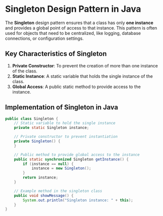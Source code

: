 # Singleton Design Pattern in Java

The **Singleton** design pattern ensures that a class has only **one instance** and provides a global point of access to that instance. This pattern is often used for objects that need to be centralized, like logging, database connections, or configuration settings.

## Key Characteristics of Singleton
1. **Private Constructor**: To prevent the creation of more than one instance of the class.
2. **Static Instance**: A static variable that holds the single instance of the class.
3. **Global Access**: A public static method to provide access to the instance.

## Implementation of Singleton in Java

```java
public class Singleton {
    // Static variable to hold the single instance
    private static Singleton instance;

    // Private constructor to prevent instantiation
    private Singleton() {
    }

    // Public method to provide global access to the instance
    public static synchronized Singleton getInstance() {
        if (instance == null) {
            instance = new Singleton();
        }
        return instance;
    }

    // Example method in the singleton class
    public void showMessage() {
        System.out.println("Singleton instance: " + this);
    }
}
